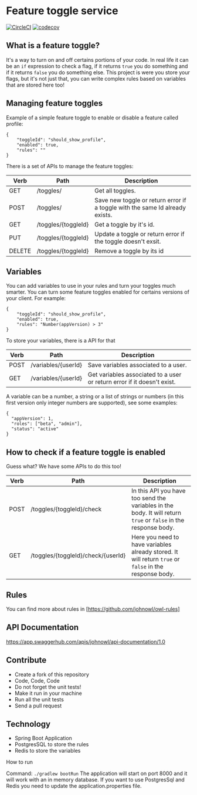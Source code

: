 # Feature toggle service

 [![CircleCI](https://circleci.com/gh/johnowl/owl-toggle-server.svg?style=svg)](https://circleci.com/gh/johnowl/owl-toggle-server)
 [![codecov](https://codecov.io/gh/johnowl/owl-toggle-server/branch/master/graph/badge.svg)](https://codecov.io/gh/johnowl/owl-toggle-server) 

## What is a feature toggle?

It's a way to turn on and off certains portions of your code. In real life it can be an `if` expression to check a flag, if it returns `true` you do something and if it returns `false` you do something else. This project is were you store your flags, but it's not just that, you can write complex rules based on variables that are stored here too!

## Managing feature toggles

Example of a simple feature toggle to enable or disable a feature called profile:

    {
        "toggleId": "should_show_profile",
        "enabled": true,
        "rules": ""
    }

There is a set of APIs to manage the feature toggles:

| Verb | Path | Description | 
| --- | --- | --- |
| GET | /toggles/ | Get all toggles. |
| POST | /toggles/ | Save new toggle or return error if a toggle with the same Id already exists. |
| GET | /toggles/{toggleId} | Get a toggle by it's id. |
| PUT | /toggles/{toggleId} | Update a toggle or return error if the toggle doesn't exsit. |
| DELETE | /toggles/{toggleId} | Remove a toggle by its id |

## Variables

You can add variables to use in your rules and turn your toggles much smarter. You can turn some feature toggles enabled for certains versions of your client. For example:

    {
        "toggleId": "should_show_profile",
        "enabled": true,
        "rules": "Number(appVersion) > 3"
    }



To store your variables, there is a API for that

| Verb | Path | Description | 
| --- | --- | --- |
| POST | /variables/{userId} | Save variables associated to a user. |
| GET | /variables/{userId} | Get variables associated to a user or return error if it doesn't exist. |

A variable can be a number, a string or a list of strings or numbers (in this first version only integer numbers are supported), see some examples:

    {
      "appVersion": 1,
      "roles": ["beta", "admin"],
      "status": "active"
    }

## How to check if a feature toggle is enabled

Guess what? We have some APIs to do this too! 

| Verb | Path | Description | 
| --- | --- | --- |
| POST | /toggles/{toggleId}/check | In this API you have too send the variables in the body. It will return `true` or `false` in the response body. |
| GET | /toggles/{toggleId}/check/{userId} | Here you need to have variables already stored. It will return `true` or `false` in the response body. |

## Rules

You can find more about rules in [https://github.com/johnowl/owl-rules]

## API Documentation

https://app.swaggerhub.com/apis/johnowl/api-documentation/1.0

## Contribute

- Create a fork of this repository
- Code, Code, Code
- Do not forget the unit tests!
- Make it run in your machine
- Run all the unit tests
- Send a pull request


## Technology

* Spring Boot Application
* PostgresSQL to store the rules
* Redis to store the variables

How to run
 
Command: `./gradlew bootRun`
The application will start on port 8000 and it will work with an in memory database.
If you want to use PostgresSql and Redis you need to update the application.properties file.

